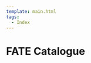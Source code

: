 ```yaml
---
template: main.html
tags:
  - Index
---
```


# FATE Catalogue

<!-- material/tags { scope: true } -->